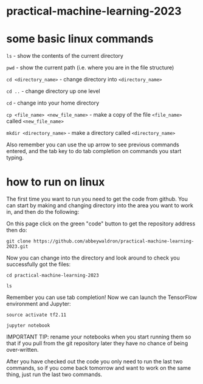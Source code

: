 # practical-machine-learning-2023


# some basic linux commands

`ls` - show the contents of the current directory

`pwd` - show the current path (i.e. where you are in the file structure)

`cd <directory_name>` - change directory into `<directory_name>`

`cd ..` - change directory up one level

`cd` - change into your home directory

`cp <file_name> <new_file_name>` - make a copy of the file `<file_name>` called `<new_file_name>`

`mkdir <directory_name>` - make a directory called `<directory_name>`

Also remember you can use the up arrow to see previous commands entered, and the tab key to do tab completion on commands you start typing.

# how to run on linux

The first time you want to run you need to get the code from github.  You can start by making and changing directory into the area you want to work in, and then do the following:

On this page click on the green "code" button to get the repository address then do:

`git clone https://github.com/abbeywaldron/practical-machine-learning-2023.git`

Now you can change into the directory and look around to check you successfully got the files:

`cd practical-machine-learning-2023`

`ls`

Remember you can use tab completion!  Now we can launch the TensorFlow environment and Jupyter:

`source activate tf2.11`

`jupyter notebook`

IMPORTANT TIP: rename your notebooks when you start running them so that if you pull from the git repository later they have no chance of being over-written.

After you have checked out the code you only need to run the last two commands, so if you come back tomorrow and want to work on the same thing, just run the last two commands.